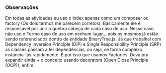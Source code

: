 ### Observações

Em todas as atividades eu uso o index apenas como um composer ou factory (Os dois termos me parecem corretos).
Basicamente ele é responsável por unir o quebra cabeça de cada caso de uso. Nesse caso não uso o Termo caso de uso em nenhum lugar... pois os mesmos já estão sendo referenciados dentro da entidade BinaryTree.js. Já que trabalhei com Dependency Inversion Principle (DIP) e Single Responsibility Principle (SRP) as classes passam a ter dependências, ou seja, se torna complexo instancia-las rapidamente. É por isso que usamos Factories. Dava pra expandir ainda + o conceito usando decorators (Open Close Principle (OCP)), enfim.